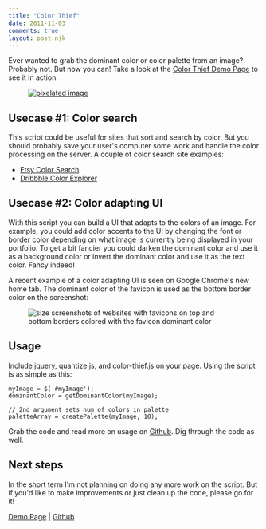 ```yaml
---
title: "Color Thief"
date: 2011-11-03
comments: true
layout: post.njk
---
```

Ever wanted to grab the dominant color or color palette from an image? Probably not. But now you can! Take a look at the <a href="http://lokeshdhakar.com/projects/color-thief" class="loadPageInline">Color Thief Demo Page</a> to see it in action.

<figure>
  <a href="http://lokeshdhakar.com/projects/color-thief/">
    <img src="/media/posts/color-thief/color-thief-pixels.png" alt="pixelated image" title="color thief example" />
  </a>
</figure>

## Usecase #1: Color search

This script could be useful for sites that sort and search by color. But you should probably save your user's computer some work and handle the color processing on the server. A couple of color search site examples:

*   [Etsy Color Search][2]
*   [Dribbble Color Explorer][3]

## Usecase #2: Color adapting UI

With this script you can build a UI that adapts to the colors of an image. For example, you could add color accents to the UI by changing the font or border color depending on what image is currently being displayed in your portfolio. To get a bit fancier you could darken the dominant color and use it as a background color or invert the dominant color and use it as the text color. Fancy indeed!

A recent example of a color adapting UI is seen on Google Chrome's new home tab. The dominant color of the favicon is used as the bottom border color on the screenshot:

<figure>
  <img src="/media/posts/color-thief/chrome-home-tab.png" alt="size screenshots of websites with favicons on top and bottom borders colored with the favicon dominant color" title="chrome_home_tab" />
</figure>

## Usage

Include jquery, quantize.js, and color-thief.js on your page. Using the script is as simple as this:

<pre><code class="prism language-js line-numbers">myImage = $('#myImage');
dominantColor = getDominantColor(myImage);

// 2nd argument sets num of colors in palette
paletteArray = createPalette(myImage, 10); 
</code></pre>

Grab the code and read more on usage on [Github][4]. Dig through the code as well.

## Next steps

In the short term I'm not planning on doing any more work on the script. But if you'd like to make improvements or just clean up the code, please go for it!

[Demo Page][1] | [Github][4]

 [1]: http://lokeshdhakar.com/projects/color-thief/
 [2]: http://www.etsy.com/color.php
 [3]: http://dribbble.com/colors/
 [4]: https://github.com/lokesh/color-thief

<link rel="stylesheet" href="/css/prism-syntax-highlighting.css">

<script src="/js/prism.min.js"></script>
